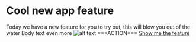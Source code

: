 # Cool new app feature
Today we have a new feature for you to try out, this will blow you out of the water
Body text even more
![alt text](https://example.com/image.png "Image 3")
===ACTION===
[Show me the feature](app://sparta/cool_feature_link)

